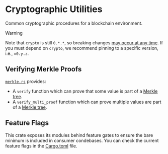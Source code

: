 # Cryptographic Utilities

Common cryptographic procedures for a blockchain environment.

> [!WARNING]
> Note that `crypto` is still `0.*.*`, so breaking changes
> [may occur at any time](https://semver.org/#spec-item-4). If you must depend
> on `crypto`, we recommend pinning to a specific version, i.e., `=0.y.z`.

## Verifying Merkle Proofs

[`merkle.rs`](lib/crypto/src/merkle.rs) provides:

- A `verify` function which can prove that some value is part of a
  [Merkle tree].
- A `verify_multi_proof` function which can prove multiple values are part of a
  [Merkle tree].

[Merkle tree]: https://en.wikipedia.org/wiki/Merkle_tree

## Feature Flags

This crate exposes its modules behind feature gates to ensure the bare minimum
is included in consumer condebases. You can check the current feature flags in
the [Cargo.toml](./Cargo.toml) file.
